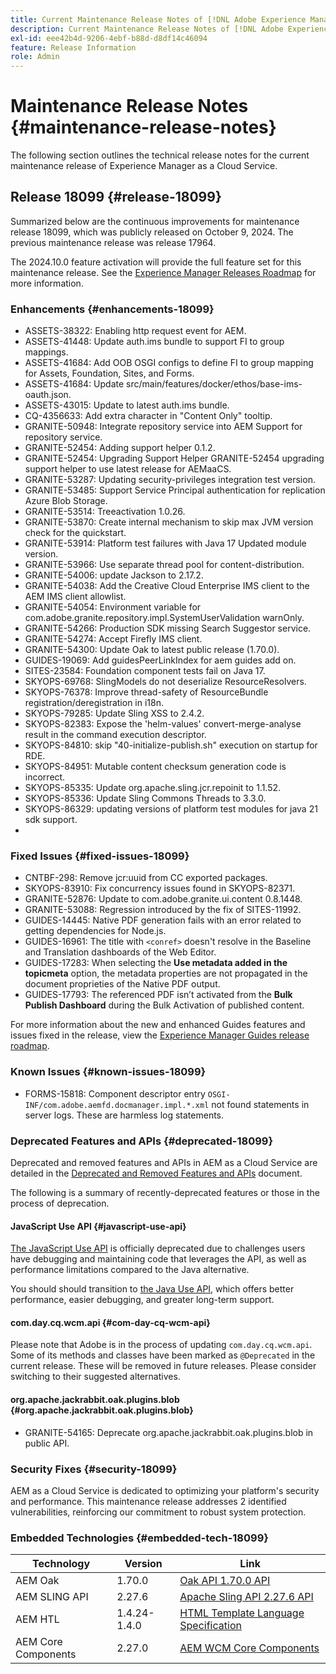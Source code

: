 ```yaml
---
title: Current Maintenance Release Notes of [!DNL Adobe Experience Manager] as a Cloud Service.
description: Current Maintenance Release Notes of [!DNL Adobe Experience Manager] as a Cloud Service.
exl-id: eee42b4d-9206-4ebf-b88d-d8df14c46094
feature: Release Information
role: Admin
---
```


# Maintenance Release Notes {#maintenance-release-notes}

The following section outlines the technical release notes for the current maintenance release of Experience Manager as a Cloud Service.

## Release 18099 {#release-18099}

Summarized below are the continuous improvements for maintenance release 18099, which was publicly released on October 9, 2024. The previous maintenance release was release 17964.

The 2024.10.0 feature activation will provide the full feature set for this maintenance release. See the [Experience Manager Releases Roadmap](https://experienceleague.adobe.com/en/docs/experience-manager-release-information/aem-release-updates/update-releases-roadmap) for more information.

### Enhancements {#enhancements-18099}

* ASSETS-38322: Enabling http request event for AEM.
* ASSETS-41448: Update auth.ims bundle to support FI to group mappings.
* ASSETS-41684: Add OOB OSGI configs to define FI to group mapping for Assets, Foundation, Sites, and Forms.
* ASSETS-41684: Update src/main/features/docker/ethos/base-ims-oauth.json.
* ASSETS-43015: Update to latest auth.ims bundle.
* CQ-4356633: Add extra character in "Content Only" tooltip.
* GRANITE-50948: Integrate repository service into AEM Support for repository service.
* GRANITE-52454: Adding support helper 0.1.2.
* GRANITE-52454: Upgrading Support Helper GRANITE-52454 upgrading support helper to use latest release for AEMaaCS.
* GRANITE-53287: Updating security-privileges integration test version.
* GRANITE-53485: Support Service Principal authentication for replication Azure Blob Storage.
* GRANITE-53514: Treeactivation 1.0.26.
* GRANITE-53870: Create internal mechanism to skip max JVM version check for the quickstart.
* GRANITE-53914: Platform test failures with Java 17 Updated module version.
* GRANITE-53966: Use separate thread pool for content-distribution.
* GRANITE-54006: update Jackson to 2.17.2.
* GRANITE-54038: Add the Creative Cloud Enterprise IMS client to the AEM IMS client allowlist.
* GRANITE-54054: Environment variable for com.adobe.granite.repository.impl.SystemUserValidation warnOnly.
* GRANITE-54266: Production SDK missing Search Suggestor service.
* GRANITE-54274: Accept Firefly IMS client.
* GRANITE-54300: Update Oak to latest public release (1.70.0).
* GUIDES-19069: Add guidesPeerLinkIndex for aem guides add on.
* SITES-23584: Foundation component tests fail on Java 17.
* SKYOPS-69768: SlingModels do not deserialize ResourceResolvers.
* SKYOPS-76378: Improve thread-safety of ResourceBundle registration/deregistration in i18n.
* SKYOPS-79285: Update Sling XSS to 2.4.2.
* SKYOPS-82383: Expose the 'helm-values' convert-merge-analyse result in the command execution descriptor.
* SKYOPS-84810: skip "40-initialize-publish.sh" execution on startup for RDE.
* SKYOPS-84951: Mutable content checksum generation code is incorrect.
* SKYOPS-85335: Update org.apache.sling.jcr.repoinit to 1.1.52.
* SKYOPS-85336: Update Sling Commons Threads to 3.3.0.
* SKYOPS-86329: updating versions of platform test modules for java 21 sdk support.
* 
### Fixed Issues {#fixed-issues-18099}

* CNTBF-298: Remove jcr:uuid from CC exported packages.
* SKYOPS-83910: Fix concurrency issues found in SKYOPS-82371. 
* GRANITE-52876: Update to com.adobe.granite.ui.content 0.8.1448.
* GRANITE-53088: Regression introduced by the fix of SITES-11992.
* GUIDES-14445: Native PDF generation fails with an error related to getting dependencies for Node.js.
* GUIDES-16961: The title with `<conref>` doesn't resolve in the Baseline and Translation dashboards of the Web Editor.
* GUIDES-17283: When selecting the **Use metadata added in the topicmeta** option, the metadata properties are not propagated in the document proprieties of the Native PDF output.
* GUIDES-17793: The referenced PDF isn’t activated from the **Bulk Publish Dashboard** during the Bulk Activation of published content.
  
For more information about the new and enhanced Guides features and issues fixed in the release, view the [Experience Manager Guides release roadmap](https://experienceleague.adobe.com/en/docs/experience-manager-guides/using/release-info/aem-guides-releases-roadmap).

### Known Issues {#known-issues-18099}

* FORMS-15818: Component descriptor entry `OSGI-INF/com.adobe.aemfd.docmanager.impl.*.xml` not found statements in server logs. These are harmless log statements.

### Deprecated Features and APIs {#deprecated-18099}

Deprecated and removed features and APIs in AEM as a Cloud Service are detailed in the [Deprecated and Removed Features and APIs](/help/release-notes/deprecated-removed-features.md) document.

The following is a summary of recently-deprecated features or those in the process of deprecation.

#### JavaScript Use API {#javascript-use-api}

[The JavaScript Use API](https://github.com/adobe/htl-spec/blob/master/SPECIFICATION.md#42-javascript-use-api) is officially deprecated due to challenges users have debugging and maintaining code that leverages the API, as well as performance limitations compared to the Java alternative.

You should should transition to [the Java Use API,](https://experienceleague.adobe.com/en/docs/experience-manager-htl/content/java-use-api) which offers better performance, easier debugging, and greater long-term support.

#### com.day.cq.wcm.api {#com-day-cq-wcm-api}

Please note that Adobe is in the process of updating `com.day.cq.wcm.api`. Some of its methods and classes have been marked as `@Deprecated` in the current release. These will be removed in future releases. Please consider switching to their suggested alternatives.

#### org.apache.jackrabbit.oak.plugins.blob {#org.apache.jackrabbit.oak.plugins.blob}

* GRANITE-54165: Deprecate org.apache.jackrabbit.oak.plugins.blob in public API.

### Security Fixes {#security-18099}

AEM as a Cloud Service is dedicated to optimizing your platform's security and performance. This maintenance release addresses 2 identified vulnerabilities, reinforcing our commitment to robust system protection.

### Embedded Technologies {#embedded-tech-18099}

|Technology|Version|Link|
|---|---|---|
|AEM Oak | 1.70.0|[Oak API 1.70.0 API](https://www.javadoc.io/doc/org.apache.jackrabbit/oak-api/1.70.0/index.html)| 
|AEM SLING API | 2.27.6 |[Apache Sling API 2.27.6 API](https://www.javadoc.io/doc/org.apache.sling/org.apache.sling.api/latest/index.html)|
|AEM HTL| 1.4.24-1.4.0 |[HTML Template Language Specification](https://github.com/adobe/htl-spec)|
|AEM Core Components| 2.27.0|[AEM WCM Core Components](https://github.com/adobe/aem-core-wcm-components)|
